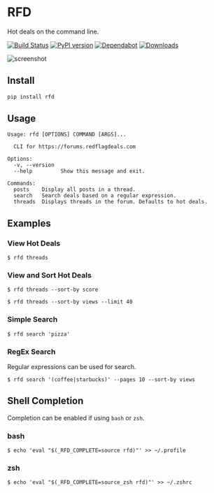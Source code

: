 # RFD

Hot deals on the command line.

[![Build Status](https://travis-ci.org/davegallant/rfd.svg?branch=master)](https://travis-ci.org/davegallant/rfd)
[![PyPI version](https://badge.fury.io/py/rfd.svg)](https://badge.fury.io/py/rfd)
[![Dependabot](https://badgen.net/badge/Dependabot/enabled/green?icon=dependabot)](https://dependabot.com/)
[![Downloads](https://pepy.tech/badge/rfd)](https://pepy.tech/project/rfd)

![screenshot](https://user-images.githubusercontent.com/4519234/85969861-e10a4100-b996-11ea-9a31-6203322c60ee.png)

## Install

```bash
pip install rfd
```

## Usage

```shell
Usage: rfd [OPTIONS] COMMAND [ARGS]...

  CLI for https://forums.redflagdeals.com

Options:
  -v, --version
  --help         Show this message and exit.

Commands:
  posts    Display all posts in a thread.
  search   Search deals based on a regular expression.
  threads  Displays threads in the forum. Defaults to hot deals.
```

## Examples

### View Hot Deals

```console
$ rfd threads
```

### View and Sort Hot Deals

```console
$ rfd threads --sort-by score
```

```console
$ rfd threads --sort-by views --limit 40
```

### Simple Search

```console
$ rfd search 'pizza'
```

### RegEx Search

Regular expressions can be used for search.

```console
$ rfd search '(coffee|starbucks)' --pages 10 --sort-by views
```

## Shell Completion

Completion can be enabled if using `bash` or `zsh`.

### bash

```console
$ echo 'eval "$(_RFD_COMPLETE=source rfd)"' >> ~/.profile
```

### zsh

```console
$ echo 'eval "$(_RFD_COMPLETE=source_zsh rfd)"' >> ~/.zshrc
```
